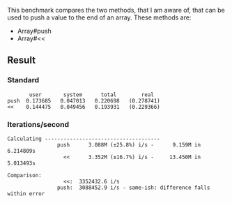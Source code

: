 This benchmark compares the two methods, that I am aware of, that can be used to push a value to the end of an array. These methods are:
* Array#push
* Array#<<

## Result
### Standard
```
       user       system      total        real
push  0.173685   0.047013   0.220698   (0.278741)
<<    0.144475   0.049456   0.193931   (0.229366)
```

### Iterations/second
```
Calculating -------------------------------------
                push      3.088M (±25.8%) i/s -      9.159M in   6.214809s
                  <<      3.352M (±16.7%) i/s -     13.450M in   5.013493s

Comparison:
                  <<:  3352432.6 i/s
                push:  3088452.9 i/s - same-ish: difference falls within error
```
